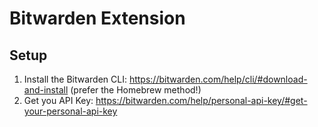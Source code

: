 # Bitwarden Extension

## Setup

1. Install the Bitwarden CLI: <https://bitwarden.com/help/cli/#download-and-install> (prefer the Homebrew method!)
2. Get you API Key: <https://bitwarden.com/help/personal-api-key/#get-your-personal-api-key>
